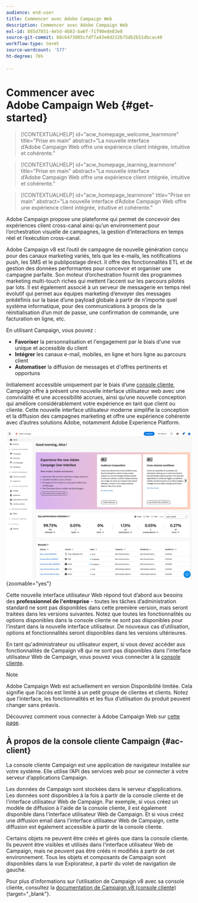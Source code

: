 ```yaml
---
audience: end-user
title: Commencer avec Adobe Campaign Web
description: Commencer avec Adobe Campaign Web
exl-id: 885d7851-4e5d-4b03-ba6f-71f90ede83e8
source-git-commit: 88c6473005cfdf7a43e0d232b75db2b51dbcac40
workflow-type: tm+mt
source-wordcount: '577'
ht-degree: 76%

---
```


# Commencer avec Adobe Campaign Web {#get-started}

>[!CONTEXTUALHELP]
>id="acw_homepage_welcome_learnmore"
>title="Prise en main"
>abstract="La nouvelle interface d’Adobe Campaign Web offre une expérience client intégrée, intuitive et cohérente."

>[!CONTEXTUALHELP]
>id="acw_homepage_learning_learnmore"
>title="Prise en main"
>abstract="La nouvelle interface d’Adobe Campaign Web offre une expérience client intégrée, intuitive et cohérente."

>[!CONTEXTUALHELP]
>id="acw_homepage_learnmore"
>title="Prise en main"
>abstract="La nouvelle interface d’Adobe Campaign Web offre une expérience client intégrée, intuitive et cohérente."

Adobe Campaign propose une plateforme qui permet de concevoir des expériences client cross-canal ainsi quʼun environnement pour lʼorchestration visuelle de campagnes, la gestion dʼinteractions en temps réel et lʼexécution cross-canal.

Adobe Campaign v8 est l’outil de campagne de nouvelle génération conçu pour des canaux marketing variés, tels que les e-mails, les notifications push, les SMS et le publipostage direct. Il offre des fonctionnalités ETL et de gestion des données performantes pour concevoir et organiser une campagne parfaite. Son moteur d’orchestration fournit des programmes marketing multi-touch riches qui mettent l’accent sur les parcours pilotés par lots. Il est également associé à un serveur de messagerie en temps réel évolutif qui permet aux équipes marketing d’envoyer des messages prédéfinis sur la base d’une payload globale à partir de n’importe quel système informatique, pour des communications à propos de la réinitialisation d’un mot de passe, une confirmation de commande, une facturation en ligne, etc.

En utilisant Campaign, vous pouvez :

* **Favoriser** la personnalisation et l&#39;engagement par le biais d&#39;une vue unique et accessible du client
* **Intégrer** les canaux e-mail, mobiles, en ligne et hors ligne au parcours client
* **Automatiser** la diffusion de messages et d&#39;offres pertinents et opportuns


Initialement accessible uniquement par le biais d’une [console cliente](#ac-client), Campaign offre à présent une nouvelle interface utilisateur web avec une convivialité et une accessibilité accrues, ainsi qu’une nouvelle conception qui améliore considérablement votre expérience en tant que client ou cliente. Cette nouvelle interface utilisateur moderne simplifie la conception et la diffusion des campagnes marketing et offre une expérience cohérente avec d’autres solutions Adobe, notamment Adobe Experience Platform.

![](assets/home.png){zoomable=&quot;yes&quot;}

Cette nouvelle interface utilisateur Web répond tout d’abord aux besoins des **professionnel de l&#39;entreprise** - toutes les tâches d’administration standard ne sont pas disponibles dans cette première version, mais seront traitées dans les versions suivantes. Notez que toutes les fonctionnalités ou options disponibles dans la console cliente ne sont pas disponibles pour l’instant dans la nouvelle interface utilisateur. De nouveaux cas d’utilisation, options et fonctionnalités seront disponibles dans les versions ultérieures.

En tant qu&#39;administrateur ou utilisateur expert, si vous devez accéder aux fonctionnalités de Campaign v8 qui ne sont pas disponibles dans l&#39;interface utilisateur Web de Campaign, vous pouvez vous connecter à la [console cliente](#ac-client).


>[!NOTE]
>
>Adobe Campaign Web est actuellement en version Disponibilité limitée. Cela signifie que l’accès est limité à un petit groupe de clientes et clients. Notez que l’interface, les fonctionnalités et les flux d’utilisation du produit peuvent changer sans préavis.

Découvrez comment vous connecter à Adobe Campaign Web sur [cette page](connect-to-campaign.md).

## À propos de la console cliente Campaign {#ac-client}

La console cliente Campaign est une application de navigateur installée sur votre système. Elle utilise l’API des services web pour se connecter à votre serveur d’applications Campaign.

Les données de Campaign sont stockées dans le serveur d’applications. Les données sont disponibles à la fois à partir de la console cliente et de l&#39;interface utilisateur Web de Campaign. Par exemple, si vous créez un modèle de diffusion à l&#39;aide de la console cliente, il est également disponible dans l&#39;interface utilisateur Web de Campaign. Et si vous créez une diffusion email dans l&#39;interface utilisateur Web de Campaign, cette diffusion est également accessible à partir de la console cliente.

Certains objets ne peuvent être créés et gérés que dans la console cliente. Ils peuvent être visibles et utilisés dans l&#39;interface utilisateur Web de Campaign, mais ne peuvent pas être créés ni modifiés à partir de cet environnement. Tous les objets et composants de Campaign sont disponibles dans la vue Explorateur, à partir du volet de navigation de gauche.

Pour plus d’informations sur l’utilisation de Campaign v8 avec sa console cliente, consultez la [documentation de Campaign v8 (console cliente)](https://experienceleague.adobe.com/docs/campaign/campaign-v8/campaign-home.html?lang=fr){target="_blank"}.
